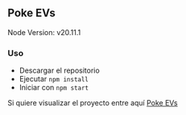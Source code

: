 ## Poke EVs

Node Version: v20.11.1

### Uso
- Descargar el repositorio
- Ejecutar `npm install`
- Iniciar con `npm start`

Si quiere visualizar el proyecto entre aquí [Poke EVs](https://poke-evs.tecnored.xyz/)